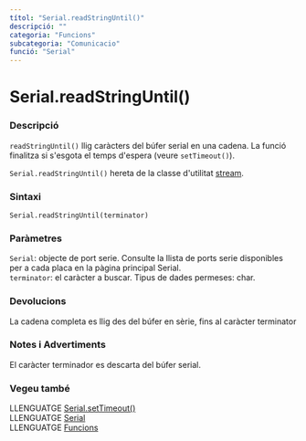 ```yaml
---
títol: "Serial.readStringUntil()"
descripció: ""
categoria: "Funcions"
subcategoria: "Comunicacio"
funció: "Serial"
---
```


# Serial.readStringUntil()

### Descripció

`readStringUntil()` llig caràcters del búfer serial en una cadena. La funció finalitza si s'esgota el temps d'espera (veure `setTimeout()`).

`Serial.readStringUntil()` hereta de la classe d'utilitat [stream](../Stream.md).

### Sintaxi

`Serial.readStringUntil(terminator)`

### Paràmetres

`Serial`: objecte de port serie. Consulte la llista de ports serie disponibles per a cada placa en la pàgina principal Serial.  
`terminator`: el caràcter a buscar. Tipus de dades permeses: char.  

### Devolucions

La cadena completa es llig des del búfer en sèrie, fins al caràcter terminator

### Notes i Advertiments

El caràcter terminador es descarta del búfer serial.

### Vegeu també

LLENGUATGE [Serial.setTimeout()](./Serial.setTimeout().md)  
LLENGUATGE [Serial](../Serial.md)  
LLENGUATGE [Funcions](../../Funcions.md)
